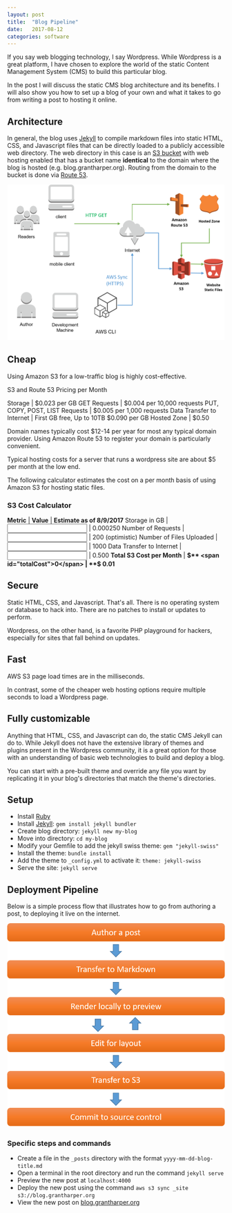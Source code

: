 ```yaml
---
layout: post
title:  "Blog Pipeline"
date:   2017-08-12
categories: software
---
```


If you say web blogging technology, I say Wordpress. While Wordpress is a great platform, I have chosen to explore the world of the static Content Management System (CMS) to build this particular blog. 

In the post I will discuss the static CMS blog architecture and its benefits. I will also show you how to set up a blog of your own and what it takes to go from writing a post to hosting it online.

## Architecture

In general, the blog uses [Jekyll][jekyll-install] to compile markdown files into static HTML, CSS, and Javascript files that can be directly loaded to a publicly accessible web directory. The web directory in this case is an [S3 bucket][aws-s3] with web hosting enabled that has a bucket name **identical** to the domain where the blog is hosted (e.g. blog.grantharper.org). Routing from the domain to the bucket is done via [Route 53][route-53].

<img src="/img/blog-architecture.png">

## Cheap

Using Amazon S3 for a low-traffic blog is highly cost-effective.

S3 and Route 53 Pricing per Month

Storage | $0.023 per GB
GET Requests | $0.004 per 10,000 requests
PUT, COPY, POST, LIST Requests | $0.005 per 1,000 requests
Data Transfer to Internet | First GB free, Up to 10TB $0.090 per GB
Hosted Zone | $0.50

Domain names typically cost $12-14 per year for most any typical domain provider. Using Amazon Route 53 to register your domain is particularly convenient.

Typical hosting costs for a server that runs a wordpress site are about $5 per month at the low end.

The following calculator estimates the cost on a per month basis of using Amazon S3 for hosting static files.

### S3 Cost Calculator

<style type="text/css">
	#totalCost {
		color: #E74727;
		font-weight: bold;
	}

</style>
**Metric** | **Value** | **Estimate as of 8/9/2017**
Storage in GB | <input id="storage" class="interactive" type="text" name="storage"/> | 0.000250
Number of Requests | <input id="numRequests" class="interactive" type="text" name="numRequests"/> | 200 (optimistic)
Number of Files Uploaded | <input id="numUploads" class="interactive" type="text" name="numUploads"/> | 1000
Data Transfer to Internet | <input id="dataTransfer" class="form-control interactive" type="text" name="dataTransfer"/> | 0.500
**Total S3 Cost per Month** | **$** <span id="totalCost">0</span> | **$ 0.01**

## Secure

Static HTML, CSS, and Javascript. That's all. There is no operating system or database to hack into. There are no patches to install or updates to perform.

Wordpress, on the other hand, is a favorite PHP playground for hackers, especially for sites that fall behind on updates.

## Fast

AWS S3 page load times are in the milliseconds. 

In contrast, some of the cheaper web hosting options require multiple seconds to load a Wordpress page.

## Fully customizable

Anything that HTML, CSS, and Javascript can do, the static CMS Jekyll can do to. While Jekyll does not have the extensive library of themes and plugins present in the Wordpress community, it is a great option for those with an understanding of basic web technologies to build and deploy a blog. 

You can start with a pre-built theme and override any file you want by replicating it in your blog's directories that match the theme's directories.

## Setup

* Install [Ruby][ruby-install]
* Install [Jekyll][jekyll-install]: `gem install jekyll bundler`
* Create blog directory: `jekyll new my-blog`
* Move into directory: `cd my-blog`
* Modify your Gemfile to add the jekyll swiss theme: `gem "jekyll-swiss"`
* Install the theme: `bundle install`
* Add the theme to `_config.yml` to activate it: `theme: jekyll-swiss`
* Serve the site: `jekyll serve`

## Deployment Pipeline

Below is a simple process flow that illustrates how to go from authoring a post, to deploying it live on the internet.

<img src="/img/blog-pipeline-3.png">

### Specific steps and commands

* Create a file in the `_posts` directory with the format `yyyy-mm-dd-blog-title.md`
* Open a terminal in the root directory and run the command `jekyll serve`
* Preview the new post at `localhost:4000`
* Deploy the new post using the command `aws s3 sync _site s3://blog.grantharper.org`
* View the new post on [blog.grantharper.org][blog-website]

[blog-website]: http://blog.grantharper.org
[ruby-install]: https://www.ruby-lang.org/en/documentation/installation/
[jekyll-install]: https://jekyllrb.com/
[route-53]: https://aws.amazon.com/route53/
[aws-s3]: https://aws.amazon.com/s3/

<script type="text/javascript">
	var list = document.getElementsByClassName("interactive");
	for (var i = list.length - 1; i >= 0; i--) {
		list[i].addEventListener("keyup", calculate);
	}

	function calculate(){
		var storage, numRequests, numUploads, dataTransfer, 
			storageCost, numRequestsCost, numUploadsCost, dataTransferCost,
			totalCost;

		//pull in field values
		storage = document.getElementById("storage").value;
		numRequests = document.getElementById("numRequests").value;
		console.log("numRequests=" + numRequests);
		numUploads = document.getElementById("numUploads").value;
		dataTransfer = document.getElementById("dataTransfer").value;

		//calculate each value's cost
		storageCost = storage * 0.023
		numRequestsCost = numRequests * 0.004 / 10000;
		numUploadsCost = numUploads * 0.005 / 1000;
		if(dataTransfer < 1){
			dataTransferCost = 0;
		} else{
			dataTransferCost = dataTransfer * 0.09;
		}
		
		totalCost = storageCost + numRequestsCost + numUploadsCost + dataTransferCost;
		totalCost = Math.round(totalCost * 100) / 100;

		document.getElementById("totalCost").innerHTML = totalCost;

	}
</script>
